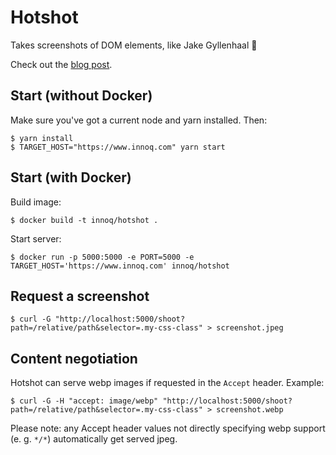 # Hotshot

Takes screenshots of DOM elements, like Jake Gyllenhaal 📸

Check out the [blog post](https://www.innoq.com/en/blog/screenshot-dom-elements-puppeteer/).

## Start (without Docker)

Make sure you've got a current node and yarn installed. Then:

    $ yarn install
    $ TARGET_HOST="https://www.innoq.com" yarn start

## Start (with Docker)

Build image:

    $ docker build -t innoq/hotshot .

Start server:

    $ docker run -p 5000:5000 -e PORT=5000 -e TARGET_HOST='https://www.innoq.com' innoq/hotshot

## Request a screenshot

    $ curl -G "http://localhost:5000/shoot?path=/relative/path&selector=.my-css-class" > screenshot.jpeg

## Content negotiation

Hotshot can serve webp images if requested in the `Accept` header. Example:

    $ curl -G -H "accept: image/webp" "http://localhost:5000/shoot?path=/relative/path&selector=.my-css-class" > screenshot.webp

Please note: any Accept header values not directly specifying webp support (e. g. `*/*`) automatically get served jpeg.
